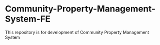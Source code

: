 # Community-Property-Management-System-FE
This repository is for development of Community Property Management System
